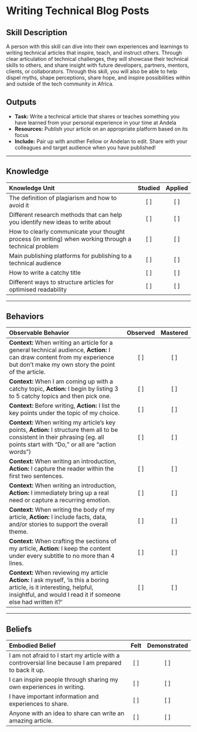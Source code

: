 # Writing Technical Blog Posts

Skill Description 
----------
A person with this skill can dive into their own experiences and learnings to writing technical articles that inspire, teach, and instruct others.  Through clear articulation of technical challenges, they will showcase their technical skills to others, and share insight with future developers, partners, mentors, clients, or collaborators. Through this skill, you will also be able to help dispel myths, shape perceptions, share hope, and inspire possibilities within and outside of the tech community in Africa. 


Outputs
----------
- **Task:** Write a technical article that shares or teaches something you have learned from your personal experience in your time at Andela 
- **Resources:** Publish your article on an appropriate platform based on its focus 
- **Include:** Pair up with another Fellow or Andelan to edit. Share with your colleagues and target audience when you have published!

----------
## **Knowledge**


| Knowledge Unit   |      Studied      | Applied |
|:-------------|:------------------:|:--------:|
| The definition of plagiarism and how to avoid it | [ ] | [ ]  |
| Different research methods that can help you identify new ideas to write about | [ ] | [ ]  |
| How to clearly communicate your thought process (in writing) when working through a technical problem | [ ] | [ ]  |
| Main publishing platforms for publishing to a technical audience | [ ] | [ ]  |
| How to write a catchy title | [ ] | [ ]  |
| Different ways to structure articles for optimised readability | [ ] | [ ]  |


----------


## **Behaviors**

| Observable Behavior   |      Observed      | Mastered |
|:-------------|:------------------:|:--------:|
| **Context:** When writing an article for a general technical audience, **Action:** I can draw content from my experience but don’t make my own story the point of the article. | [ ] | [ ]  |
| **Context:** When I am coming up with a catchy topic, **Action:** I begin by listing 3 to 5 catchy topics and then pick one.| [ ] | [ ]  |
| **Context:** Before writing, **Action:** I list the key points under the topic of my choice. | [ ] | [ ]  |
| **Context:** When writing my article’s key points, **Action:** I structure them all to be consistent in their phrasing (eg. all points start with “Do,” or all are “action words”)| [ ] | [ ]  |
| **Context:** When writing an introduction, **Action:** I capture the reader within the first two sentences. | [ ] | [ ]  |
| **Context:** When writing an introduction, **Action:** I immediately bring up a real need or capture a recurring emotion. | [ ] | [ ]  |
| **Context:** When writing the body of my article, **Action:** I include facts, data, and/or stories to support the overall theme.  | [ ] | [ ]  |
| **Context:** When crafting the sections of my article, **Action:** I keep the content under every subtitle to no more than 4 lines. | [ ] | [ ]  |
| **Context:** When reviewing my article **Action:** I ask myself, ‘is this a boring article, is it interesting, helpful, insightful, and would I read it if someone else had written it?’ | [ ] | [ ]  |

----------
## **Beliefs**


| Embodied Belief   |      Felt      | Demonstrated |
|:-------------|:------------------:|:--------:|
| I am not afraid to I start my article with a controversial line because I am prepared to back it up. | [ ] | [ ]  |
| I can inspire people through sharing my own experiences in writing. | [ ] | [ ]  |
| I have important information and experiences to share. | [ ] | [ ]  |
| Anyone with an idea to share can write an amazing article.  | [ ] | [ ]  |
